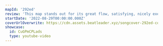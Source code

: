 ```yaml
---
mapId: '292ed'
review: 'This map stands out for its great flow, satisfying, nicely executed patterns and well represented light show!'
startDate: '2022-08-29T00:00:00.000Z'
coverUrlOverwrite: https://cdn.assets.beatleader.xyz/songcover-292ed-cover.jpg
showcase:
  id: CuGPmCPLads
  type: youtube-video
---
```

